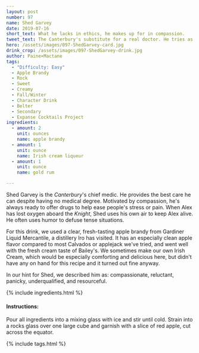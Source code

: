 ```yaml
---
layout: post
number: 97
name: Shed Garvey
date: 2019-07-16
short_text: What he lacks in ethics, he makes up for in compassion.
tweet_text: The Canterbury's substitute for a real doctor. He tries as hard as he can to give his crewmates decent, compassionate medical care, even when he's fighting his own fear.
hero: /assets/images/097-ShedGarvey-card.jpg
drink_crop: /assets/images/097-ShedGarvey-drink.jpg
author: Paine×Mactane
tags:
  - "Difficulty: Easy"
  - Apple Brandy
  - Rock
  - Sweet
  - Creamy
  - Fall/Winter
  - Character Drink
  - Belter
  - Secondary
  - Expanse Cocktails Project
ingredients:
  - amount: 2
    unit: ounces
    name: apple brandy
  - amount: 1
    unit: ounce
    name: Irish cream liqueur
  - amount: 1
    unit: ounce
    name: gold rum

---
```


Shed Garvey is the _Canterbury_'s chief medic. He provides the best care he can despite having no medical degree. Motivated by compassion, he's always ready to offer drugs to help ease people's stress or pain. When Alex has lost oxygen aboard the _Knight_, Shed uses his own air to keep Alex alive. He often uses humor to defuse tense situations.

For this drink, we used a clear, fresh-tasting apple brandy from Gardiner Liquid Mercantile, a distillery Iro has visited. It has an especially clean apple flavor compared to most Calvados or applejack we've tried, and went well with the fresh cream taste of Bailey's. We sometimes make our own Irish Cream, which would be especially comforting and delicious here, but didn't have any on hand for this recipe and it turned out fine anyway.

In our hint for Shed, we described him as: compassionate, reluctant, panicky, underqualified, and resourceful.

{% include ingredients.html %}

#### Instructions:

Pour all ingredients into a mixing glass with ice and stir until cold. Strain into a rocks glass over one large cube and garnish with a slice of red apple, cut across the equator.

{% include tags.html %}

